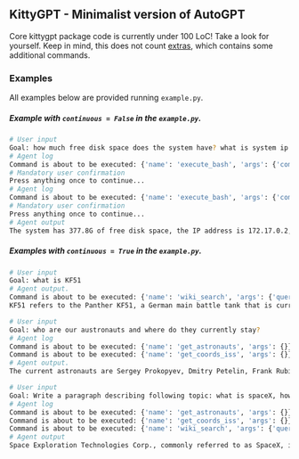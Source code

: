 ## KittyGPT - Minimalist version of AutoGPT
Core kittygpt package code is currently under 100 LoC! Take a look for yourself.
Keep in mind, this does not count [extras](./extras), which contains some additional commands.

### Examples
All examples below are provided running `example.py`.

##### Example with `continuous = False` in the `example.py`.
```bash
# User input
Goal: how much free disk space does the system have? what is system ip and uptime?
# Agent log
Command is about to be executed: {'name': 'execute_bash', 'args': {'command': 'df -h; hostname -I; uptime'}}
# Mandatory user confirmation
Press anything once to continue...
# Agent log
Command is about to be executed: {'name': 'execute_bash', 'args': {'command': 'hostname -i'}}
# Mandatory user confirmation
Press anything once to continue...
# Agent output
The system has 377.8G of free disk space, the IP address is 172.17.0.2, and the uptime is 4 days, 13 hours, and 31 minutes.
```

##### Examples with `continuous = True` in the `example.py`.
```bash
# User input
Goal: what is KF51
# Agent output.
Command is about to be executed: {'name': 'wiki_search', 'args': {'query': 'KF51'}}
KF51 refers to the Panther KF51, a German main battle tank that is currently under development by Rheinmetall Landsysteme.
```

```bash
# User input
Goal: who are our austronauts and where do they currently stay?
# Agent log
Command is about to be executed: {'name': 'get_astronauts', 'args': {}}
Command is about to be executed: {'name': 'get_coords_iss', 'args': {}}
# Agent output.
The current astronauts are Sergey Prokopyev, Dmitry Petelin, Frank Rubio, Jing Haiping, Gui Haichow, Zhu Yangzhu, Jasmin Moghbeli, Andreas Mogensen, Satoshi Furukawa, Konstantin Borisov, Oleg Kononenko, Nikolai Chub, and Loral O'Hara. Most of them are on the International Space Station (ISS), which is currently located at longitude 111.5709 and latitude 25.0298. Jing Haiping, Gui Haichow, and Zhu Yangzhu are on the Tiangong, but I am unable to provide the exact location of this craft.
```

```bash
# User input
Goal: Write a paragraph describing following topic: what is spaceX, how many austronauts do we currently have in space and who are they, where are they.
# Agent log
Command is about to be executed: {'name': 'get_astronauts', 'args': {}}
Command is about to be executed: {'name': 'get_coords_iss', 'args': {}}
Command is about to be executed: {'name': 'wiki_search', 'args': {'query': 'SpaceX'}}
# Agent output
Space Exploration Technologies Corp., commonly referred to as SpaceX, is an American spacecraft manufacturer, launch service provider, and defense contractor. Currently, there are 13 astronauts in space. They are Sergey Prokopyev, Dmitry Petelin, Frank Rubio, Jing Haiping, Gui Haichow, Zhu Yangzhu, Jasmin Moghbeli, Andreas Mogensen, Satoshi Furukawa, Konstantin Borisov, Oleg Kononenko, Nikolai Chub, and Loral O'Hara. Most of them are on the International Space Station (ISS), which is currently located at latitude -13.5397 and longitude 82.1498.
```

